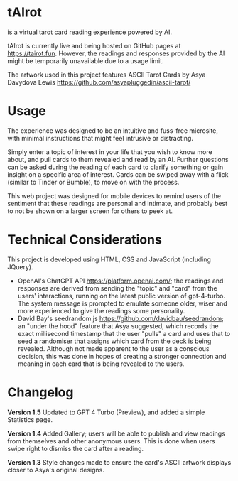 # tAIrot
is a virtual tarot card reading experience powered by AI.

tAIrot is currently live and being hosted on GitHub pages at https://tairot.fun. However, the readings and responses provided by the AI might be temporarily unavailable due to a usage limit.

The artwork used in this project features ASCII Tarot Cards by Asya Davydova Lewis
https://github.com/asyapluggedin/ascii-tarot/

# Usage
The experience was designed to be an intuitive and fuss-free microsite, with minimal instructions that might feel intrusive or distracting.

Simply enter a topic of interest in your life that you wish to know more about, and pull cards to them revealed and read by an AI. Further questions can be asked during the reading of each card to clarify something or gain insight on a specific area of interest. Cards can be swiped away with a flick (similar to Tinder or Bumble), to move on with the process.

This web project was designed for mobile devices to remind users of the sentiment that these readings are personal and intimate, and probably best to not be shown on a larger screen for others to peek at.

# Technical Considerations
This project is developed using HTML, CSS and JavaScript (including JQuery).
- OpenAI's ChatGPT API https://platform.openai.com/; the readings and responses are derived from sending the "topic" and "card" from the users' interactions, running on the latest public version of gpt-4-turbo. The system message is prompted to emulate someone older, wiser and more experienced to give the readings some personality.
- David Bay's seedrandom.js https://github.com/davidbau/seedrandom; an "under the hood" feature that Asya suggested, which records the exact millisecond timestamp that the user "pulls" a card and uses that to seed a randomiser that assigns which card from the deck is being revealed. Although not made apparent to the user as a conscious decision, this was done in hopes of creating a stronger connection and meaning in each card that is being revealed to the users.

# Changelog
**Version 1.5**
Updated to GPT 4 Turbo (Preview), and added a simple Statistics page.

**Version 1.4**
Added Gallery; users will be able to publish and view readings from themselves and other anonymous users. This is done when users swipe right to dismiss the card after a reading.

**Version 1.3**
Style changes made to ensure the card's ASCII artwork displays closer to Asya's original designs.
